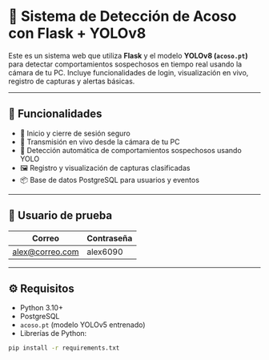 # 🎥 Sistema de Detección de Acoso con Flask + YOLOv8

Este es un sistema web que utiliza **Flask** y el modelo **YOLOv8 (`acoso.pt`)** para detectar comportamientos sospechosos en tiempo real usando la cámara de tu PC. Incluye funcionalidades de login, visualización en vivo, registro de capturas y alertas básicas.

---

## 🚀 Funcionalidades

- 🔐 Inicio y cierre de sesión seguro
- 🎥 Transmisión en vivo desde la cámara de tu PC
- 🤖 Detección automática de comportamientos sospechosos usando YOLO
- 🖼️ Registro y visualización de capturas clasificadas
- 📦 Base de datos PostgreSQL para usuarios y eventos

---

## 🧪 Usuario de prueba

| Correo               | Contraseña |
|----------------------|------------|
| alex@correo.com      | alex6090   |

---

## ⚙️ Requisitos

- Python 3.10+
- PostgreSQL
- `acoso.pt` (modelo YOLOv5 entrenado)
- Librerías de Python:

```bash
pip install -r requirements.txt
